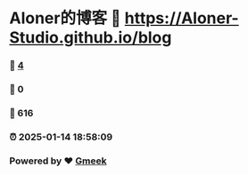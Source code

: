 # Aloner的博客 :link: https://Aloner-Studio.github.io/blog 
### :page_facing_up: [4](https://Aloner-Studio.github.io/blog/tag.html) 
### :speech_balloon: 0 
### :hibiscus: 616 
### :alarm_clock: 2025-01-14 18:58:09 
### Powered by :heart: [Gmeek](https://github.com/Meekdai/Gmeek)
